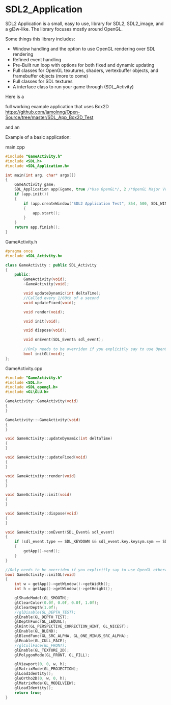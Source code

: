 SDL2_Application
================

SDL2 Application is a small, easy to use, library for SDL2, SDL2_image, and a gl3w-like. The library focuses mostly around OpenGL.

Some things this library includes:
- Window handling and the option to use OpenGL rendering over SDL rendering
- Refined event handling
- Pre-Built run loop with options for both fixed and dynamic updating
- Full classes for OpenGL texutures, shaders, vertexbuffer objects, and framebuffer objects (more to come)
- Full classes for SDL textures
- A interface class to run your game through (SDL_Activity)

Here is a

full working example application that uses Box2D https://github.com/jamolnng/Open-Source/tree/master/SDL_App_Box2D_Test

and an

Example of a basic application:

main.cpp
```cpp
#include "GameActivity.h"
#include <SDL.h>
#include <SDL_Application.h>

int main(int arg, char* args[])
{
	GameActivity game;
	SDL_Application app(&game, true /*Use OpenGL*/, 2 /*OpenGL Major Version*/, 1 /*OpenGL Minor Version*/);
	if (app.init())
	{
		if (app.createWindow("SDL2 Application Test", 854, 500, SDL_WINDOW_RESIZABLE))
		{
			app.start();
		}
	}
	return app.finish();
}
```

GameActivity.h
```cpp
#pragma once
#include <SDL_Activity.h>

class GameActivity : public SDL_Activity
{
	public:
		GameActivity(void);
		~GameActivity(void);

		void updateDynamic(int deltaTime);
		//Called every 1/60th of a second
		void updateFixed(void);

		void render(void);

		void init(void);

		void dispose(void);

		void onEvent(SDL_Event& sdl_event);
		
		//Only needs to be overriden if you explicitly say to use OpenGL otherwise you do not need the function
		bool initGL(void);
};
```

GameActivity.cpp
```cpp
#include "GameActivity.h"
#include <SDL.h>
#include <SDL_opengl.h>
#include <GL\GLU.h>

GameActivity::GameActivity(void)
{
}

GameActivity::~GameActivity(void)
{
}

void GameActivity::updateDynamic(int deltaTime)
{
}

void GameActivity::updateFixed(void)
{
}

void GameActivity::render(void)
{
}

void GameActivity::init(void)
{
}

void GameActivity::dispose(void)
{
}

void GameActivity::onEvent(SDL_Event& sdl_event)
{
	if (sdl_event.type == SDL_KEYDOWN && sdl_event.key.keysym.sym == SDLK_ESCAPE)
	{
		getApp()->end();
	}
}

//Only needs to be overriden if you explicitly say to use OpenGL otherwise you do not need the function
bool GameActivity::initGL(void)
{
	int w = getApp()->getWindow()->getWidth();
	int h = getApp()->getWindow()->getHeight();

	glShadeModel(GL_SMOOTH);
	glClearColor(0.0f, 0.0f, 0.0f, 1.0f);
	glClearDepth(1.0f);
	//glDisable(GL_DEPTH_TEST);
	glEnable(GL_DEPTH_TEST);
	glDepthFunc(GL_LEQUAL);
	glHint(GL_PERSPECTIVE_CORRECTION_HINT, GL_NICEST);
	glEnable(GL_BLEND);
	glBlendFunc(GL_SRC_ALPHA, GL_ONE_MINUS_SRC_ALPHA);
	glEnable(GL_CULL_FACE);
	//glCullFace(GL_FRONT);
	glEnable(GL_TEXTURE_2D);
	glPolygonMode(GL_FRONT, GL_FILL);

	glViewport(0, 0, w, h);
	glMatrixMode(GL_PROJECTION);
	glLoadIdentity();
	gluOrtho2D(0, w, 0, h);
	glMatrixMode(GL_MODELVIEW);
	glLoadIdentity();
	return true;
}
```
